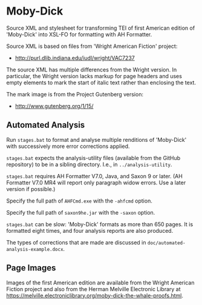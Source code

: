 # Moby-Dick

Source XML and stylesheet for transforming TEI of first American edition of 'Moby-Dick' into XSL-FO for formatting with AH Formatter.

Source XML is based on files from 'Wright American Fiction' project:

- http://purl.dlib.indiana.edu/iudl/wright/VAC7237

The source XML has multiple differences from the Wright version. In particular, the Wright version lacks markup for page headers and uses empty elements to mark the start of italic text rather than enclosing the text.

The mark image is from the Project Gutenberg version:

- http://www.gutenberg.org/1/15/

## Automated Analysis

Run `stages.bat` to format and analyse multiple renditions of 'Moby-Dick' with successively more error corrections applied.

`stages.bat` expects the analysis-utility files (available from the GitHub repository) to be in a sibling directory. I.e., in `../analysis-utility`.

`stages.bat` requires AH Formatter V7.0, Java, and Saxon 9 or later.  (AH Formatter V7.0 MR4 will report only paragraph widow errors. Use a later version if possible.)

Specify the full path of `AHFCmd.exe` with the `-ahfcmd` option.

Specify the full path of `saxon9he.jar` with the `-saxon` option.

`stages.bat` can be slow: 'Moby-Dick' formats as more than 650 pages. It is formatted eight times, and four analysis reports are also produced.

The types of corrections that are made are discussed in `doc/automated-analysis-example.docx`.

## Page Images

Images of the first American edition are available from the Wright American Fiction project and also from the Herman Melville Electronic Library at https://melville.electroniclibrary.org/moby-dick-the-whale-proofs.html.
